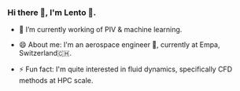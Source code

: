 ### Hi there 👋, I'm Lento 🦊.

- 🔭 I’m currently working of PIV & machine learning.

- 😄 About me: I'm an aerospace engineer 🚀, currently at Empa, Switzerland🇨🇭. 
- ⚡ Fun fact: I'm quite interested in fluid dynamics, specifically CFD methods at HPC scale.

<!--
**lento234/lento234** is a ✨ _special_ ✨ repository because its `README.md` (this file) appears on your GitHub profile.

Here are some ideas to get you started:

- 🔭 I’m currently working on ...
- 🌱 I’m currently learning ...
- 👯 I’m looking to collaborate on ...
- 🤔 I’m looking for help with ...
- 💬 Ask me about ...
- 📫 How to reach me: ...
- 😄 Pronouns: ...
-->
